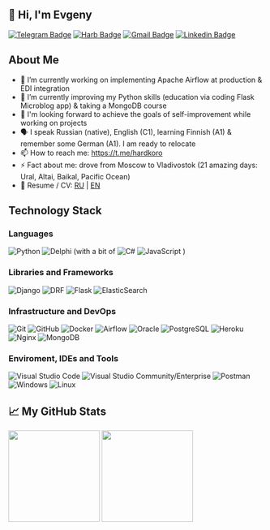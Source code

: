 ## 👋 Hi, I'm Evgeny

[![Telegram Badge](https://img.shields.io/badge/-Telegram-0088cc?style=flat-square&logo=Telegram&logoColor=white)](https://t.me/hardkoro)
[![Harb Badge](https://img.shields.io/badge/-Habr-303b44?style=flat-square&logo=Habr&logoColor=white)](https://career.habr.com/hardkoro)
[![Gmail Badge](https://img.shields.io/badge/-GMail-d93025?style=flat-square&logo=GMail&logoColor=white)](mailto:eug.korobkov@gmail.com)
[![Linkedin Badge](https://img.shields.io/badge/-LinkedIn-0e76a8?style=flat-square&logo=Linkedin&logoColor=white)](https://www.linkedin.com/in/hardkoro/)

## About Me

- 🔭 I’m currently working on implementing Apache Airflow at production & EDI integration
- 🌱 I’m currently improving my Python skills (education via coding Flask Microblog app) & taking a MongoDB course
- 💬 I'm looking forward to achieve the goals of self-improvement while working on projects
- 🗣 I speak Russian (native), English (C1), learning Finnish (A1) & remember some German (A1). I am ready to relocate
- 📫 How to reach me: https://t.me/hardkoro
- ⚡ Fact about me: drove from Moscow to Vladivostok (21 amazing days: Ural, Altai, Baikal, Pacific Ocean)
- 📝 Resume / CV: [RU](https://github.com/hardkoro/cv/blob/main/README.md) | [EN](https://github.com/hardkoro/cv/blob/main/README_EN.md)

## Technology Stack

### Languages
  ![Python](https://img.shields.io/badge/-Python-333333?style=flat-square&logo=python&logoColor=3776AB)
  ![Delphi](https://img.shields.io/badge/-Delphi-333333?style=flat-square&logo=Delphi&logoColor=EE1F35)
     (with a bit of
  ![C#](https://img.shields.io/badge/-C%23-333333?style=flat-square&logo=CSharp&logoColor=239120)
  ![JavaScript](https://img.shields.io/badge/-JavaScript-333333?style=flat-square&logo=JavaScript)
  )
  
### Libraries and Frameworks
 ![Django](https://img.shields.io/badge/-Django-333333?style=flat&logo=Django&logoColor=FFFFFF)
 ![DRF](https://img.shields.io/badge/-DRF-333333?style=flat&logo=Django&logoColor=FFFFFF)
 ![Flask](https://img.shields.io/badge/-Flask-333333?style=flat&logo=Flask&logoColor=FFFFFF)
 ![ElasticSearch](https://img.shields.io/badge/-ElasticSearch-333333?style=flat&logo=ElasticSearch)
   
### Infrastructure and DevOps
  ![Git](https://img.shields.io/badge/-Git-333333?style=flat&logo=git&logoColor=F05032)
  ![GitHub](https://img.shields.io/badge/-GitHub-333333?style=flat&logo=github&logoColor=FFFFFF)
  ![Docker](https://img.shields.io/badge/-Docker-333333?style=flat&logo=docker&logoColor=2496ED)
  ![Airflow](https://img.shields.io/badge/-Airflow-333333?style=flat&logo=ApacheAirflow&logoColor=FFFFFF)
  ![Oracle](https://img.shields.io/badge/-Oracle-333333?style=flat&logo=Oracle&logoColor=F80000)
  ![PostgreSQL](https://img.shields.io/badge/-PostgreSQL-333333?style=flat&logo=PostgreSQL&logoColor=FFFFFF)
  ![Heroku](https://img.shields.io/badge/-Heroku-333333?style=flat&logo=Heroku)
  ![Nginx](https://img.shields.io/badge/-Nginx-333333?style=flat&logo=Nginx)
  ![MongoDB](https://img.shields.io/badge/-MongoDB-333333?style=flat&logo=MongoDB)

### Enviroment, IDEs and Tools
  ![Visual Studio Code](https://img.shields.io/badge/-Visual%20Studio%20Code-333333?style=flat&logo=Visual-Studio-Code&logoColor=007ACC)
  ![Visual Studio Community/Enterprise](https://img.shields.io/badge/-Visual%20Studio-333333?style=flat&logo=Visual-Studio-Code&logoColor=7e10cc)
  ![Postman](https://img.shields.io/badge/-Postman-333333?style=flat&logo=Postman)
  ![Windows](https://img.shields.io/badge/-Windows-333333?style=flat&logo=Windows)
  ![Linux](https://img.shields.io/badge/-Linux-333333?style=flat&logo=Linux)


## 📈 My GitHub Stats

<p>
  <img height="180em" src="https://github-readme-stats.vercel.app/api?username=hardkoro&show_icons=true&hide_border=true&&count_private=true&include_all_commits=true" />
  <img height="180em" src="https://github-readme-stats.vercel.app/api/top-langs/?username=hardkoro&show_icons=true&hide_border=true&layout=compact&langs_count=8"/>
</p>
